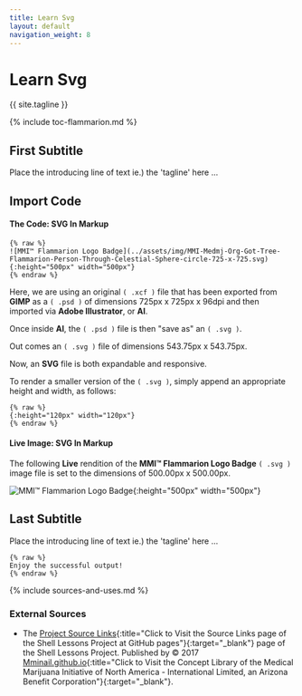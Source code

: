 ```yaml
---
title: Learn Svg
layout: default
navigation_weight: 8
---
```

# Learn Svg

{{ site.tagline }}

{% include toc-flammarion.md %}

## First Subtitle

Place the introducing line of text ie.) the 'tagline' here ...

## Import Code

#### The Code: SVG In Markup

```liquid
{% raw %}
![MMI™ Flammarion Logo Badge](../assets/img/MMI-Medmj-Org-Got-Tree-Flammarion-Person-Through-Celestial-Sphere-circle-725-x-725.svg){:height="500px" width="500px"}
{% endraw %}
```

Here, we are using an original `( .xcf )` file that has been exported from **GIMP** as a `( .psd )` of dimensions 725px x 725px x 96dpi and then imported via **Adobe Illustrator**, or **AI**.

Once inside **AI**, the `( .psd )` file is then "save as" an `( .svg )`.

Out comes an `( .svg )` file of dimensions 543.75px x 543.75px.

Now, an **SVG** file is both expandable and responsive.

To render a smaller version of the `( .svg )`, simply append an appropriate height and width, as follows:

```liquid
{% raw %}
{:height="120px" width="120px"}
{% endraw %}
```

#### Live Image: SVG In Markup

The following **Live** rendition of the **MMI™ Flammarion Logo Badge** `( .svg )` image file is set to the dimensions of 500.00px x 500.00px.

![MMI™ Flammarion Logo Badge](../assets/img/MMI-Medmj-Org-Got-Tree-Flammarion-Person-Through-Celestial-Sphere-circle-725-x-725.svg){:height="500px" width="500px"}

## Last Subtitle

Place the introducing line of text ie.) the 'tagline' here ...

```liquid
{% raw %}
Enjoy the successful output!
{% endraw %}
```

{% include sources-and-uses.md %}

### External Sources

- The [Project Source Links](https://mminail.github.io/Shell/Source-Shell-Links.htm){:title="Click to Visit the Source Links page of the Shell Lessons Project at GitHub pages"}{:target="_blank"} page of the Shell Lessons Project. Published by © 2017 [Mminail.github.io](https://mminail.github.io/){:title="Click to Visit the Concept Library of the Medical Marijuana Initiative of North America - International Limited, an Arizona Benefit Corporation"}{:target="_blank"}.
